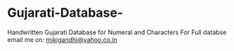 # Gujarati-Database-
Handwritten Gujarati Database for Numeral and Characters
For Full databse email me on: mikigandhi@yahoo.co.in 
